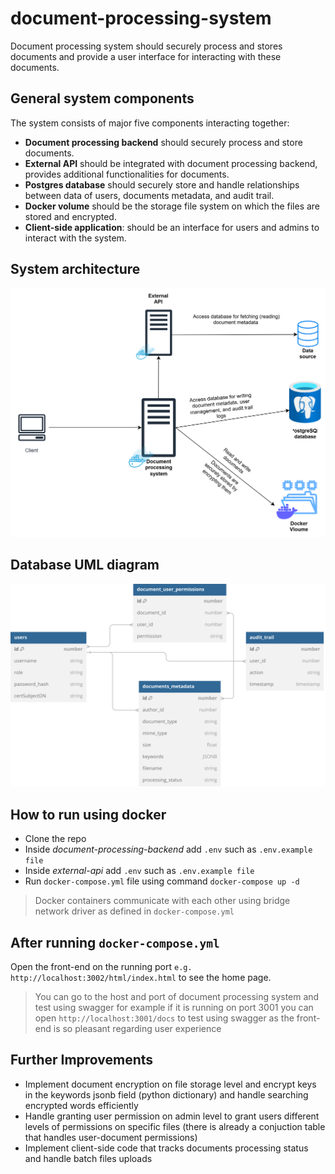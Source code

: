 # document-processing-system
Document processing system should securely process and stores documents and provide a user interface for interacting with these documents.

## General system components
The system consists of major five components interacting together:
* **Document processing backend** should securely process and store documents.
* **External API** should be integrated with document processing backend, provides additional functionalities for documents. 
* **Postgres database** should securely store and handle relationships between data of users, documents metadata, and audit trail.  
* **Docker volume** should be the storage file system on which the files are stored and encrypted.
* **Client-side application**: should be an interface for users and admins to interact with the system. 

## System architecture

<img src="./pictures/sysarch.svg" />

## Database UML diagram

<img src="./pictures/db_uml.svg">

## How to run using docker
- Clone the repo
- Inside *document-processing-backend* add `.env` such as `.env.example file`
- Inside *external-api* add `.env` such as `.env.example file`
- Run `docker-compose.yml` file using command `docker-compose up -d`

> Docker containers communicate with each other using bridge network driver as defined in `docker-compose.yml`

## After running `docker-compose.yml`
Open the front-end on the running port `e.g. http://localhost:3002/html/index.html` to see the home page.

> You can go to the host and port of document processing system and test using swagger
for example if it is running on port 3001 you can open `http://localhost:3001/docs` to test using swagger as the front-end is so pleasant regarding user experience

## Further Improvements 
* Implement document encryption on file storage level and encrypt keys in the keywords jsonb field (python dictionary) and handle searching encrypted words efficiently
* Handle granting user permission on admin level to grant users different levels of permissions on specific files (there is already a conjuction table that handles user-document permissions)
* Implement client-side code that tracks documents processing status and handle batch files uploads



